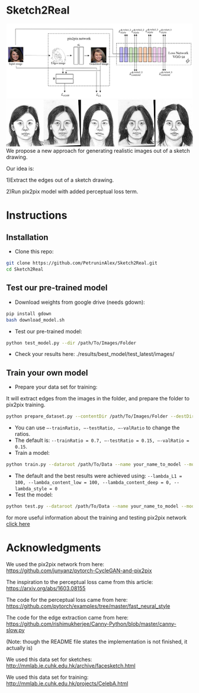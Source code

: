 # Sketch2Real
<img src='images/model_image.JPG'>
<img src='images/generated_images.gif'>
We propose a new approach for generating realistic images out of a sketch drawing.

Our idea is:

1)Extract the edges out of a sketch drawing.

2)Run pix2pix model with added perceptual loss term.

# Instructions
## Installation
- Clone this repo:
```bash
git clone https://github.com/PetruninAlex/Sketch2Real.git
cd Sketch2Real
```
## Test our pre-trained model
- Download weights from google drive (needs gdown): 
```bash
pip install gdown
bash download_model.sh
```
- Test our pre-trained model:
```bash
python test_model.py --dir /path/To/Images/Folder
```
- Check your results here: ./results/best_model/test_latest/images/
## Train your own model
- Prepare your data set for training:

It will extract edges from the images in the folder, and prepare the folder to pix2pix training.
```bash
python prepare_dataset.py --contentDir /path/To/Images/Folder --destDir /path/To/Save 
```
- You can use `—-trainRatio, —-testRatio, —-valRatio` to change the ratios. 
- The default is: `--trainRatio = 0.7, —-testRatio = 0.15, —-valRatio = 0.15`.
- Train a model:
```bash
python train.py --dataroot /path/To/Data --name your_name_to_model --model pix2pix --direction BtoA --lambda_L1 lambda_l1 --lambda_content_low lambda_content_low --lambda_content_deep lambda_content_deep --lambda_style lambda_style
```
- The default and the best results were achieved using: `--lambda_L1 = 100, --lambda_content_low = 100, --lambda_content_deep = 0, --lambda_style = 0`
- Test the model:
```bash
python test.py --dataroot /path/To/Data --name your_name_to_model --model pix2pix --direction BtoA
```
for more useful information about the training and testing pix2pix network [click here](https://github.com/junyanz/pytorch-CycleGAN-and-pix2pix/blob/master/docs/tips.md)
# Acknowledgments
We used the pix2pix network from here: https://github.com/junyanz/pytorch-CycleGAN-and-pix2pix

The inspiration to the perceptual loss came from this article: https://arxiv.org/abs/1603.08155

The code for the perceptual loss came from here: https://github.com/pytorch/examples/tree/master/fast_neural_style

The code for the edge extraction came from here: https://github.com/rishimukherjee/Canny-Python/blob/master/canny-slow.py

(Note: though the README file states the implementation is not finished, it actually is)

We used this data set for sketches: http://mmlab.ie.cuhk.edu.hk/archive/facesketch.html

We used this data set for training: http://mmlab.ie.cuhk.edu.hk/projects/CelebA.html
